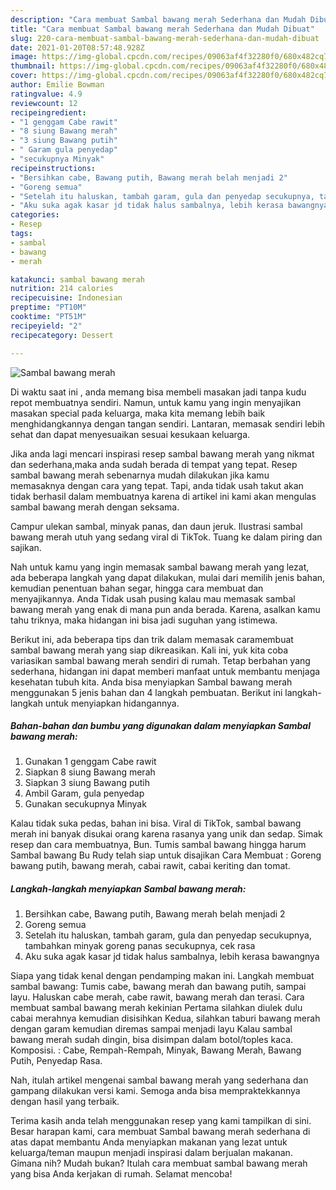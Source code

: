 ```yaml
---
description: "Cara membuat Sambal bawang merah Sederhana dan Mudah Dibuat"
title: "Cara membuat Sambal bawang merah Sederhana dan Mudah Dibuat"
slug: 220-cara-membuat-sambal-bawang-merah-sederhana-dan-mudah-dibuat
date: 2021-01-20T08:57:48.928Z
image: https://img-global.cpcdn.com/recipes/09063af4f32280f0/680x482cq70/sambal-bawang-merah-foto-resep-utama.jpg
thumbnail: https://img-global.cpcdn.com/recipes/09063af4f32280f0/680x482cq70/sambal-bawang-merah-foto-resep-utama.jpg
cover: https://img-global.cpcdn.com/recipes/09063af4f32280f0/680x482cq70/sambal-bawang-merah-foto-resep-utama.jpg
author: Emilie Bowman
ratingvalue: 4.9
reviewcount: 12
recipeingredient:
- "1 genggam Cabe rawit"
- "8 siung Bawang merah"
- "3 siung Bawang putih"
- " Garam gula penyedap"
- "secukupnya Minyak"
recipeinstructions:
- "Bersihkan cabe, Bawang putih, Bawang merah belah menjadi 2"
- "Goreng semua"
- "Setelah itu haluskan, tambah garam, gula dan penyedap secukupnya, tambahkan minyak goreng panas secukupnya, cek rasa"
- "Aku suka agak kasar jd tidak halus sambalnya, lebih kerasa bawangnya"
categories:
- Resep
tags:
- sambal
- bawang
- merah

katakunci: sambal bawang merah 
nutrition: 214 calories
recipecuisine: Indonesian
preptime: "PT10M"
cooktime: "PT51M"
recipeyield: "2"
recipecategory: Dessert

---
```



![Sambal bawang merah](https://img-global.cpcdn.com/recipes/09063af4f32280f0/680x482cq70/sambal-bawang-merah-foto-resep-utama.jpg)

Di waktu  saat ini , anda memang bisa membeli masakan jadi tanpa kudu repot membuatnya sendiri. Namun, untuk kamu yang ingin menyajikan masakan special pada keluarga, maka kita memang lebih baik menghidangkannya dengan tangan sendiri. Lantaran, memasak sendiri lebih sehat dan dapat menyesuaikan sesuai kesukaan keluarga.

Jika anda lagi mencari inspirasi resep sambal bawang merah yang nikmat dan sederhana,maka anda sudah berada di tempat yang tepat. Resep sambal bawang merah  sebenarnya mudah dilakukan jika kamu memasaknya dengan cara yang tepat. Tapi, anda tidak usah takut akan tidak berhasil dalam membuatnya 
karena di artikel ini kami akan mengulas sambal bawang merah dengan seksama.  

Campur ulekan sambal, minyak panas, dan daun jeruk. Ilustrasi sambal bawang merah utuh yang sedang viral di TikTok. Tuang ke dalam piring dan sajikan.

Nah untuk kamu yang ingin memasak sambal bawang merah yang lezat, ada beberapa langkah yang dapat dilakukan, mulai dari memilih jenis bahan, kemudian penentuan bahan segar, hingga cara membuat dan menyajikannya. Anda Tidak usah pusing kalau mau memasak sambal bawang merah yang enak di mana pun anda berada. Karena, asalkan kamu  tahu triknya, maka hidangan ini bisa jadi suguhan yang istimewa.

Berikut ini, ada beberapa tips dan trik dalam memasak caramembuat sambal bawang merah yang siap dikreasikan. Kali ini, yuk kita coba variasikan sambal bawang merah sendiri di rumah. Tetap berbahan yang sederhana, hidangan ini dapat memberi manfaat untuk membantu menjaga kesehatan tubuh kita. Anda bisa menyiapkan Sambal bawang merah menggunakan 5 jenis bahan dan 4 langkah pembuatan. Berikut ini langkah-langkah untuk menyiapkan hidangannya.

<!--inarticleads1-->

##### Bahan-bahan dan bumbu yang digunakan dalam menyiapkan Sambal bawang merah:

1. Gunakan 1 genggam Cabe rawit
1. Siapkan 8 siung Bawang merah
1. Siapkan 3 siung Bawang putih
1. Ambil  Garam, gula penyedap
1. Gunakan secukupnya Minyak


Kalau tidak suka pedas, bahan ini bisa. Viral di TikTok, sambal bawang merah ini banyak disukai orang karena rasanya yang unik dan sedap. Simak resep dan cara membuatnya, Bun. Tumis sambal bawang hingga harum Sambal bawang Bu Rudy telah siap untuk disajikan Cara Membuat : Goreng bawang putih, bawang merah, cabai rawit, cabai keriting dan tomat. 

<!--inarticleads2-->

##### Langkah-langkah menyiapkan Sambal bawang merah:

1. Bersihkan cabe, Bawang putih, Bawang merah belah menjadi 2
1. Goreng semua
1. Setelah itu haluskan, tambah garam, gula dan penyedap secukupnya, tambahkan minyak goreng panas secukupnya, cek rasa
1. Aku suka agak kasar jd tidak halus sambalnya, lebih kerasa bawangnya


Siapa yang tidak kenal dengan pendamping makan ini. Langkah membuat sambal bawang: Tumis cabe, bawang merah dan bawang putih, sampai layu. Haluskan cabe merah, cabe rawit, bawang merah dan terasi. Cara membuat sambal bawang merah kekinian Pertama silahkan diulek dulu cabai merahnya kemudian disisihkan Kedua, silahkan taburi bawang merah dengan garam kemudian diremas sampai menjadi layu Kalau sambal bawang merah sudah dingin, bisa disimpan dalam botol/toples kaca. Komposisi. : Cabe, Rempah-Rempah, Minyak, Bawang Merah, Bawang Putih, Penyedap Rasa. 

Nah, itulah artikel mengenai  sambal bawang merah  yang sederhana dan gampang dilakukan versi kami. Semoga anda bisa mempraktekkannya dengan hasil yang terbaik. 

Terima kasih anda telah menggunakan resep yang kami tampilkan di sini. Besar harapan kami, cara membuat  Sambal bawang merah sederhana di atas dapat membantu Anda menyiapkan makanan yang lezat untuk keluarga/teman maupun menjadi inspirasi dalam berjualan makanan. Gimana nih? Mudah bukan? Itulah cara membuat sambal bawang merah yang bisa Anda kerjakan di rumah. Selamat mencoba!

